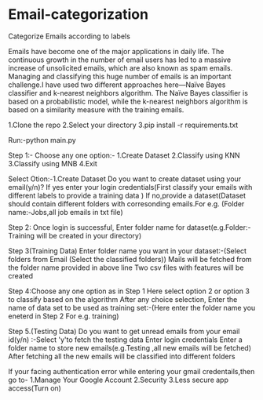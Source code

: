 # Email-categorization
Categorize Emails according to labels

Emails have become one of the major applications in daily life. The continuous growth in the number of email users has led to a massive increase of unsolicited emails, which are also known as spam emails. Managing and classifying this huge number of emails is an important challenge.I  have used two different approaches here—Naïve Bayes classifier and k-nearest neighbors algorithm. The Naïve Bayes classifier is based on a probabilistic model, while the k-nearest neighbors algorithm is based on a similarity measure with the training emails. 

1.Clone the repo
2.Select your directory 
3.pip install -r requirements.txt

Run:-python main.py



Step 1:-
Choose any one option:-
1.Create Dataset
2.Classify using KNN
3.Classify using MNB
4.Exit

Select Otion:-1.Create Dataset
Do you want to create dataset using your email(y/n)?
If yes enter your login credentials(First classify your emails with different labels to provide a training data )
If no,provide a dataset(Dataset should contain different folders with corresonding emails.For e.g. (Folder name:-Jobs,all job emails in txt file)

Step 2:
Once login is successful,
Enter folder name for dataset(e.g.Folder:-Training will be created in your directory)

Step 3(Training Data)
Enter folder name you want in your dataset:-(Select folders from Email (Select the classified folders))
Mails will be fetched from the folder name provided in above line
Two csv files with features will be created

Step 4:Choose any one option as in Step 1
Here select option 2 or option 3 to classify based on the algorithm
After any choice selection,
Enter the name of data set to be used as training set:-(Here enter the folder name you eneterd in Step 2 For e.g. training)

Step 5.(Testing Data)
Do you want to get unread emails from your email id(y/n) :-Select 'y'to fetch the testing data 
Enter login credentials
Enter a folder name to store new emails(e.g.Testing ,all new emails will be fetched)
After fetching all the new emails will be classified into different folders


If your facing authentication error while entering your gmail credentails,then go to-
1.Manage Your Google Account
2.Security
3.Less secure app access(Turn on)






